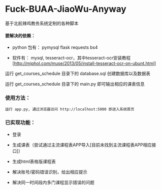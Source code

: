 # Fuck-BUAA-JiaoWu-Anyway
基于北航辣鸡教务系统定制的各种脚本

#### 要解决的依赖：

- python 包有： pymysql flask requests bs4

- 软件有： mysql, tesseract-ocr，其中tesseract-ocr安装教程[http://miphol.com/muse/2013/05/install-tesseract-ocr-on-ubunt.html]

运行 get_courses_schedule 目录下的 database.sql 创建数据库以及数据表

运行 get_courses_schedule 目录下的 main.py 即可输出相应的课表信息

### 使用方法：
	运行 app.py, 通过浏览器访问 http://localhost:5000 即进入系统首页

### 已实现功能：

- 登录

- 生成课表（尝试通过主流课程表APP导入[目前未找到主流课程表APP相应接口]）

- 生成html表格版课程表

- 解决账号/密码错误识别，给出相应提示

- 解决同一时间段内多门课程显示错误的问题
